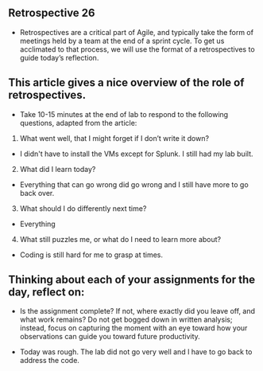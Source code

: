 ## Retrospective 26

- Retrospectives are a critical part of Agile, and typically take the form of meetings held by a team at the end of a sprint cycle. To get us acclimated to that process, we will use the format of a retrospectives to guide today’s reflection.

## This article gives a nice overview of the role of retrospectives.

- Take 10-15 minutes at the end of lab to respond to the following questions, adapted from the article:

1. What went well, that I might forget if I don’t write it down?

- I didn't have to install the VMs except for Splunk. I still had my lab built.

2. What did I learn today?

- Everything that can go wrong did go wrong and I still have more to go back over.

3. What should I do differently next time?

- Everything

4. What still puzzles me, or what do I need to learn more about?

- Coding is still hard for me to grasp at times.

## Thinking about each of your assignments for the day, reflect on:

- Is the assignment complete? If not, where exactly did you leave off, and what work remains?
Do not get bogged down in written analysis; instead, focus on capturing the moment with an eye toward how your observations can guide you toward future productivity.

- Today was rough. The lab did not go very well and I have to go back to address the code.
